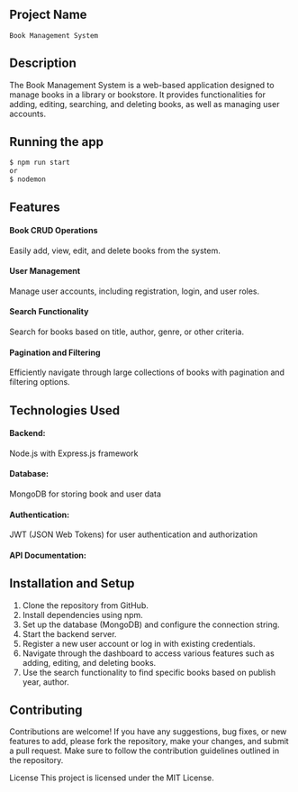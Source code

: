 ## Project Name

`Book Management System`

## Description
The Book Management System is a web-based application designed to manage books in a library or bookstore. It provides functionalities for adding, editing, searching, and deleting books, as well as managing user accounts.

## Running the app
```bash
$ npm run start
or
$ nodemon
```

 ## Features
#### Book CRUD Operations
 Easily add, view, edit, and delete books from the system.
#### User Management
 Manage user accounts, including registration, login, and user roles.

#### Search Functionality 
Search for books based on title, author, genre, or other criteria.

#### Pagination and Filtering
Efficiently navigate through large collections of books with pagination and filtering options.


## Technologies Used
#### Backend:
 Node.js with Express.js framework
 #### Database:
 MongoDB for storing book and user data
 #### Authentication:
 JWT (JSON Web Tokens) for user authentication and authorization
#### API Documentation: 

## Installation and Setup

1. Clone the repository from GitHub.
2. Install dependencies using npm.
3. Set up the database (MongoDB) and configure the connection string.
4. Start the backend server.
5. Register a new user account or log in with existing credentials.
6. Navigate through the dashboard to access various features such as adding, editing, and deleting books.
7. Use the search functionality to find specific books based on publish year, author.

## Contributing
Contributions are welcome! If you have any suggestions, bug fixes, or new features to add, please fork the repository, make your changes, and submit a pull request. Make sure to follow the contribution guidelines outlined in the repository.

License
This project is licensed under the MIT License.

